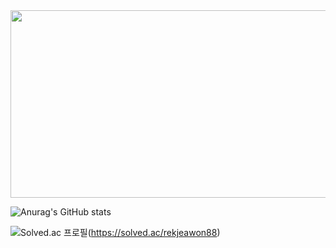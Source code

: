 <a href="https://www.gitanimals.org/en_US?utm_medium=image&utm_source=rekjeawon88&utm_content=farm">
<img
  src="https://render.gitanimals.org/farms/rekjeawon88"
  width="600"
  height="300"
/>
</a>

![Anurag's GitHub stats](https://github-readme-stats.vercel.app/api?username=rekjeawon88&theme=buefy&show_icons=true)

![Solved.ac 프로필](http://mazassumnida.wtf/api/v2/generate_badge?boj=rekjeawon88)(https://solved.ac/rekjeawon88)
